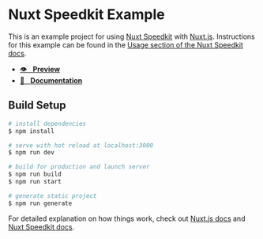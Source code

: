 # Nuxt Speedkit Example

This is an example project for using [Nuxt Speedkit](https://github.com/GrabarzUndPartner/nuxt-speedkit) with [Nuxt.js](https://nuxtjs.org). Instructions for this example can be found in the [Usage section of the Nuxt Speedkit docs](https://nuxt-speedkit.grabarzundpartner.dev/usage/).

- [👁 &nbsp;&nbsp;**Preview**](https://grabarzundpartner.github.io/nuxt-speedkit-example/)
- [📖 &nbsp;&nbsp;**Documentation**](http://nuxt-speedkit.grabarzundpartner.dev/)

## Build Setup

```bash
# install dependencies
$ npm install

# serve with hot reload at localhost:3000
$ npm run dev

# build for production and launch server
$ npm run build
$ npm run start

# generate static project
$ npm run generate
```

For detailed explanation on how things work, check out [Nuxt.js docs](https://nuxtjs.org) and [Nuxt Speedkit docs](https://github.com/GrabarzUndPartner/nuxt-speedkit).
